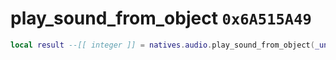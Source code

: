 # play_sound_from_object `0x6A515A49`

```lua
local result --[[ integer ]] = natives.audio.play_sound_from_object(_unk0 --[[ integer ]], _unk1 --[[ integer ]])
```